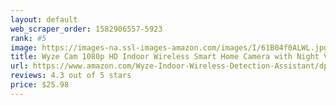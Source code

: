 ```yaml
---
layout: default 
﻿web_scraper_order: 1582906557-5923
rank: #5
image: https://images-na.ssl-images-amazon.com/images/I/61B04f0ALWL.jpg
title: Wyze Cam 1080p HD Indoor Wireless Smart Home Camera with Night Vision, 2-Way Audio, Works…
url: https://www.amazon.com/Wyze-Indoor-Wireless-Detection-Assistant/dp/B076H3SRXG/ref=zg_mw_electronics_5?_encoding=UTF8&psc=1&refRID=57162F156C34G7WF8S8A
reviews: 4.3 out of 5 stars
price: $25.98 
---
```

